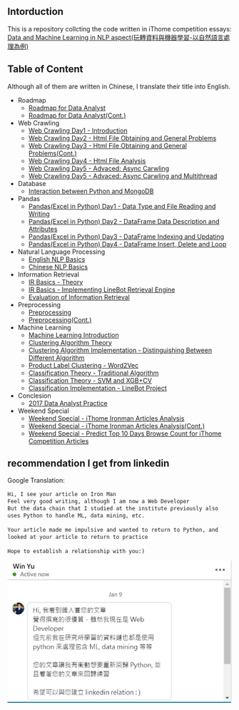 ## Intorduction 
This is a repository collcting the code written in iThome competition essays: [Data and Machine Learning in NLP aspect(玩轉資料與機器學習-以自然語言處理為例)](https://ithelp.ithome.com.tw/users/20107576/ironman/1450)

## Table of Content
Although all of them are written in Chinese, I translate their title into English.
- Roadmap
    - [Roadmap for Data Analyst](https://ithelp.ithome.com.tw/articles/10190849) 
    - [Roadmap for Data Analyst(Cont.)](https://ithelp.ithome.com.tw/articles/10190859)
- Web Crawling
    - [Web Crawling Day1 - Introduction](https://ithelp.ithome.com.tw/articles/10190994)
    - [Web Crawling Day2 - Html File Obtaining and General Problems](https://ithelp.ithome.com.tw/articles/10191161)
    - [Web Crawling Day3 - Html File Obtaining and General Problems(Cont.)](https://ithelp.ithome.com.tw/articles/10191165)
    - [Web Crawling Day4 - Html File Analysis](https://ithelp.ithome.com.tw/articles/10191259)
    - [Web Crawling Day5 - Advaced: Async Carwling](https://ithelp.ithome.com.tw/articles/10191401)
    - [Web Crawling Day5 - Advaced: Async Carwling and Multithread](https://ithelp.ithome.com.tw/articles/10191405)
- Database
    - [Interaction between Python and MongoDB](https://ithelp.ithome.com.tw/articles/10191408)
- Pandas
    - [Pandas(Excel in Python) Day1 - Data Type and File Reading and Writing](https://ithelp.ithome.com.tw/articles/10191291)
    - [Pandas(Excel in Python) Day2 - DataFrame Data Description and Attributes](https://ithelp.ithome.com.tw/articles/10191588)
    - [Pandas(Excel in Python) Day3 - DataFrame Indexing and Updating](https://ithelp.ithome.com.tw/articles/10191616)
    - [Pandas(Excel in Python) Day4 - DataFrame Insert, Delete and Loop](https://ithelp.ithome.com.tw/articles/10191774)
- Natural Language Processing
    - [English NLP Basics](https://ithelp.ithome.com.tw/articles/10191922)
    - [Chinese NLP Basics](https://ithelp.ithome.com.tw/articles/10192043)
- Information Retrieval
    - [IR Basics - Theory](https://ithelp.ithome.com.tw/articles/10192323)
    - [IR Basics - Implementing LineBot Retrieval Engine](https://ithelp.ithome.com.tw/articles/10192645)
    - [Evaluation of Information Retrieval](https://ithelp.ithome.com.tw/articles/10192869)
- Preprocessing
    - [Preprocessing](https://ithelp.ithome.com.tw/articles/10191069)
    - [Preprocessing(Cont.)](https://ithelp.ithome.com.tw/articles/10193022)
- Machine Learning
    - [Machine Learning Introduction](https://ithelp.ithome.com.tw/articles/10193749)
    - [Clustering Algorithm Theory](https://ithelp.ithome.com.tw/articles/10193760)
    - [Clustering Algorithm Implementation - Distinguishing Between Different Algorithm](https://ithelp.ithome.com.tw/articles/10194172)
    - [Product Label Clustering - Word2Vec](https://ithelp.ithome.com.tw/articles/10194369)
    - [Classification Theory - Traditional Algorithm](https://ithelp.ithome.com.tw/articles/10194690)
    - [Classification Theory - SVM and XGB+CV](https://ithelp.ithome.com.tw/articles/10194824)
    - [Classification Implementation - LineBot Project](https://ithelp.ithome.com.tw/articles/10195030)
- Conclesion
    - [2017 Data Analyst Practice](https://ithelp.ithome.com.tw/articles/10195825)
- Weekend Special
    - [Weekend Special - iThome Ironman Articles Analysis](https://ithelp.ithome.com.tw/articles/10191848)
    - [Weekend Special - iThome Ironman Articles Analysis(Cont.)](https://ithelp.ithome.com.tw/articles/10193103)
    - [Weekend Special - Predict Top 10 Days Browse Count for iThome Competition Articles](https://ithelp.ithome.com.tw/articles/10195967)


## recommendation I get from linkedin
Google Translation: 
```
Hi, I see your article on Iron Man
Feel very good writing, although I am now a Web Developer
But the data chain that I studied at the institute previously also uses Python to handle ML, data mining, etc.

Your article made me impulsive and wanted to return to Python, and looked at your article to return to practice

Hope to establish a relationship with you:)
```

![encourage](encourage.JPG)

